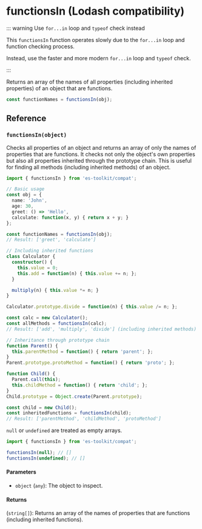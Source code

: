 # functionsIn (Lodash compatibility)

::: warning Use `for...in` loop and `typeof` check instead

This `functionsIn` function operates slowly due to the `for...in` loop and function checking process.

Instead, use the faster and more modern `for...in` loop and `typeof` check.

:::

Returns an array of the names of all properties (including inherited properties) of an object that are functions.

```typescript
const functionNames = functionsIn(obj);
```

## Reference

### `functionsIn(object)`

Checks all properties of an object and returns an array of only the names of properties that are functions. It checks not only the object's own properties but also all properties inherited through the prototype chain. This is useful for finding all methods (including inherited methods) of an object.

```typescript
import { functionsIn } from 'es-toolkit/compat';

// Basic usage
const obj = {
  name: 'John',
  age: 30,
  greet: () => 'Hello',
  calculate: function(x, y) { return x + y; }
};

const functionNames = functionsIn(obj);
// Result: ['greet', 'calculate']

// Including inherited functions
class Calculator {
  constructor() {
    this.value = 0;
    this.add = function(n) { this.value += n; };
  }

  multiply(n) { this.value *= n; }
}

Calculator.prototype.divide = function(n) { this.value /= n; };

const calc = new Calculator();
const allMethods = functionsIn(calc);
// Result: ['add', 'multiply', 'divide'] (including inherited methods)

// Inheritance through prototype chain
function Parent() {
  this.parentMethod = function() { return 'parent'; };
}
Parent.prototype.protoMethod = function() { return 'proto'; };

function Child() {
  Parent.call(this);
  this.childMethod = function() { return 'child'; };
}
Child.prototype = Object.create(Parent.prototype);

const child = new Child();
const inheritedFunctions = functionsIn(child);
// Result: ['parentMethod', 'childMethod', 'protoMethod']
```

`null` or `undefined` are treated as empty arrays.

```typescript
import { functionsIn } from 'es-toolkit/compat';

functionsIn(null); // []
functionsIn(undefined); // []
```

#### Parameters

- `object` (`any`): The object to inspect.

#### Returns

(`string[]`): Returns an array of the names of properties that are functions (including inherited functions).
